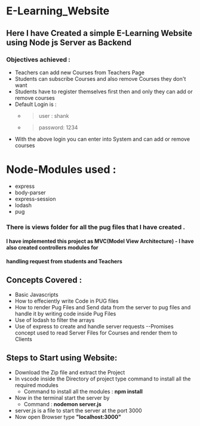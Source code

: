 # E-Learning_Website
## Here I have Created a simple E-Learning Website using Node js Server as Backend
### Objectives achieved :
- Teachers can add new Courses from Teachers Page
- Students can subscribe Courses and also remove Courses they don't want
- Students have to register themselves first then and only they can add or remove courses 
- Default Login is : 
    - > user :  shank
    - > password:  1234
- With the above login you can enter into System and can add or remove courses 

# Node-Modules used :
  - express
  - body-parser
  - express-session
  - lodash
  - pug
  
### There is views folder for all the pug files that I have created . 
#### I have implemented this project as MVC(Model View Architecture) - I have also created controllers modules for 
#### handling request from students and Teachers

## Concepts Covered :
- Basic Javascripts
- How to effeciently write Code in PUG files
- How to render Pug Files and Send data from the server to pug files and handle it by writing code inside Pug Files
- Use of lodash to filter the arrays
- Use of express to create and handle server requests 
--Promises concept used to read Server Files for Courses and render them to Clients
## Steps to Start using Website:
 - Download the Zip file and extract the Project
 - In vscode inside the Directory of project type command to install all the required modules 
     - Command to install all the modules : **npm install**
 - Now in the terminal start the server by 
     - Command : **nodemon server.js**
 - server.js is a file to start the server at the port 3000
 - Now open Browser type **"localhost:3000"**
